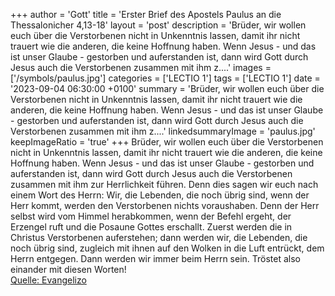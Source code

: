 +++
author = 'Gott'
title = 'Erster Brief des Apostels Paulus an die Thessalonicher 4,13-18'
layout = 'post'
description = 'Brüder, wir wollen euch über die Verstorbenen nicht in Unkenntnis lassen, damit ihr nicht trauert wie die anderen, die keine Hoffnung haben. Wenn Jesus - und das ist unser Glaube - gestorben und auferstanden ist, dann wird Gott durch Jesus auch die Verstorbenen zusammen mit ihm z....'
images = ['/symbols/paulus.jpg']
categories = ['LECTIO 1']
tags = ['LECTIO 1']
date = '2023-09-04 06:30:00 +0100'
summary = 'Brüder, wir wollen euch über die Verstorbenen nicht in Unkenntnis lassen, damit ihr nicht trauert wie die anderen, die keine Hoffnung haben. Wenn Jesus - und das ist unser Glaube - gestorben und auferstanden ist, dann wird Gott durch Jesus auch die Verstorbenen zusammen mit ihm z....'
linkedsummaryImage = 'paulus.jpg'
keepImageRatio = 'true'
+++
Brüder, wir wollen euch über die Verstorbenen nicht in Unkenntnis lassen, damit ihr nicht trauert wie die anderen, die keine Hoffnung haben.
Wenn Jesus - und das ist unser Glaube - gestorben und auferstanden ist, dann wird Gott durch Jesus auch die Verstorbenen zusammen mit ihm zur Herrlichkeit führen.<!--more-->
Denn dies sagen wir euch nach einem Wort des Herrn: Wir, die Lebenden, die noch übrig sind, wenn der Herr kommt, werden den Verstorbenen nichts voraushaben.
Denn der Herr selbst wird vom Himmel herabkommen, wenn der Befehl ergeht, der Erzengel ruft und die Posaune Gottes erschallt. Zuerst werden die in Christus Verstorbenen auferstehen;
dann werden wir, die Lebenden, die noch übrig sind, zugleich mit ihnen auf den Wolken in die Luft entrückt, dem Herrn entgegen. Dann werden wir immer beim Herrn sein.
Tröstet also einander mit diesen Worten!<br> [Quelle: Evangelizo](https://evangeliumtagfuertag.org/DE/gospel)